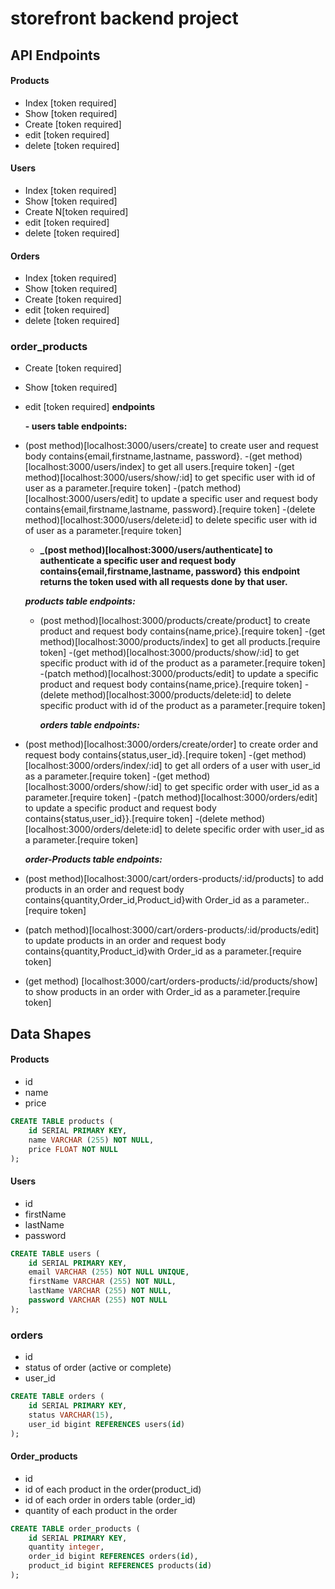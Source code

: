 # storefront backend project

## API Endpoints

#### Products

- Index [token required]
- Show [token required]
- Create [token required]
- edit [token required]
- delete [token required]

#### Users

- Index [token required]
- Show [token required]
- Create N[token required]
- edit [token required]
- delete [token required]

#### Orders

- Index [token required]
- Show [token required]
- Create [token required]
- edit [token required]
- delete [token required]

### order_products

- Create [token required]
- Show [token required]
- edit [token required]
  **endpoints**

  **- users table endpoints:**

- (post method)[localhost:3000/users/create] to create user and request body contains{email,firstname,lastname, password}.
  -(get method)[localhost:3000/users/index] to get all users.[require token]
  -(get method)[localhost:3000/users/show/:id] to get specific user with id of user as a parameter.[require token]
  -(patch method)[localhost:3000/users/edit] to update a specific user and request body contains{email,firstname,lastname, password}.[require token]
  -(delete method)[localhost:3000/users/delete:id] to delete specific user with id of user as a parameter.[require token]

  - **\_(post method)[localhost:3000/users/authenticate] to authenticate a specific user and request body contains{email,firstname,lastname, password} this endpoint returns the token used with all requests done by that user.**

  **_products table endpoints:_**

  - (post method)[localhost:3000/products/create/product] to create product and request body contains{name,price}.[require token]
    -(get method)[localhost:3000/products/index] to get all products.[require token]
    -(get method)[localhost:3000/products/show/:id] to get specific product with id of the product as a parameter.[require token]
    -(patch method)[localhost:3000/products/edit] to update a specific product and request body contains{name,price}.[require token]
    -(delete method)[localhost:3000/products/delete:id] to delete specific product with id of the product as a parameter.[require token]

    **_orders table endpoints:_**

- (post method)[localhost:3000/orders/create/order] to create order and request body contains{status,user_id}.[require token]
  -(get method)[localhost:3000/orders/index/:id] to get all orders of a user with user_id as a parameter.[require token]
  -(get method)[localhost:3000/orders/show/:id] to get specific order with user_id as a parameter.[require token]
  -(patch method)[localhost:3000/orders/edit] to update a specific product and request body contains{status,user_id}}.[require token]
  -(delete method)[localhost:3000/orders/delete:id] to delete specific order with user_id as a parameter.[require token]

  **_order-Products table endpoints:_**

- (post method)[localhost:3000/cart/orders-products/:id/products] to add products in an order and request body contains{quantity,Order_id,Product_id}with Order_id as a parameter..[require token]
- (patch method)[localhost:3000/cart/orders-products/:id/products/edit] to update products in an order and request body contains{quantity,Product_id}with Order_id as a parameter.[require token]
- (get method) [localhost:3000/cart/orders-products/:id/products/show] to show products in an order with Order_id as a parameter.[require token]

## Data Shapes

#### Products

- id
- name
- price

```sql
CREATE TABLE products (
    id SERIAL PRIMARY KEY,
    name VARCHAR (255) NOT NULL,
    price FLOAT NOT NULL
);
```

#### Users

- id
- firstName
- lastName
- password

```sql
CREATE TABLE users (
    id SERIAL PRIMARY KEY,
    email VARCHAR (255) NOT NULL UNIQUE,
    firstName VARCHAR (255) NOT NULL,
    lastName VARCHAR (255) NOT NULL,
    password VARCHAR (255) NOT NULL
);
```

### orders

- id
- status of order (active or complete)
- user_id

```sql
CREATE TABLE orders (
    id SERIAL PRIMARY KEY,
    status VARCHAR(15),
    user_id bigint REFERENCES users(id)
);
```

#### Order_products

- id
- id of each product in the order(product_id)
- id of each order in orders table (order_id)
- quantity of each product in the order

```sql
CREATE TABLE order_products (
    id SERIAL PRIMARY KEY,
    quantity integer,
    order_id bigint REFERENCES orders(id),
    product_id bigint REFERENCES products(id)
);
```
